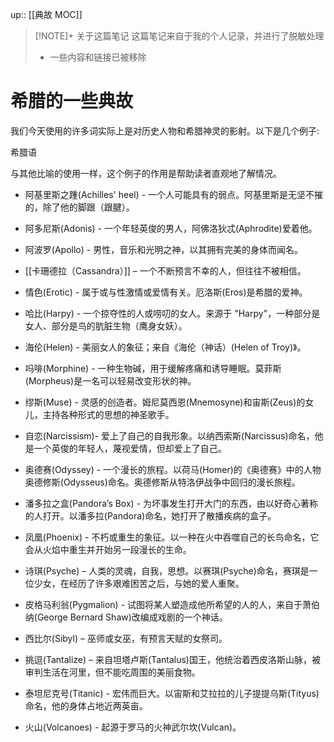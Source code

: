up:: [[典故 MOC]]

> [!NOTE]+ 关于这篇笔记
> 这篇笔记来自于我的个人记录，并进行了脱敏处理
> - 一些内容和链接已被移除

# 希腊的一些典故

我们今天使用的许多词实际上是对历史人物和希腊神灵的影射。以下是几个例子:  
  
希腊语  
  
与其他比喻的使用一样，这个例子的作用是帮助读者直观地了解情况。

-   阿基里斯之踵(Achilles' heel) - 一个人可能具有的弱点。阿基里斯是无坚不摧的，除了他的脚跟（跟腱）。
    
-   阿多尼斯(Adonis) - 一个年轻英俊的男人，阿佛洛狄忒(Aphrodite)爱着他。
    
-   阿波罗(Apollo) - 男性，音乐和光明之神，以其拥有完美的身体而闻名。
    
-   [[卡珊德拉（Cassandra）]] – 一个不断预言不幸的人，但往往不被相信。
    
-   情色(Erotic) - 属于或与性激情或爱情有关。厄洛斯(Eros)是希腊的爱神。
    
-   哈比(Harpy) - 一个掠夺性的人或唠叨的女人。来源于 "Harpy"，一种部分是女人、部分是鸟的肮脏生物（鹰身女妖）。
    
-   海伦(Helen) - 美丽女人的象征；来自《海伦（神话）(Helen of Troy)》。
    
-   吗啡(Morphine) - 一种生物碱，用于缓解疼痛和诱导睡眠。莫菲斯(Morpheus)是一名可以轻易改变形状的神。
    
-   缪斯(Muse) - 灵感的创造者。姆尼莫西恩(Mnemosyne)和宙斯(Zeus)的女儿，主持各种形式的思想的神圣歌手。
    
-   自恋(Narcissism)- 爱上了自己的自我形象。以纳西索斯(Narcissus)命名，他是一个英俊的年轻人，蔑视爱情，但却爱上了自己。
    
-   奥德赛(Odyssey) - 一个漫长的旅程。以荷马(Homer)的《奥德赛》中的人物奥德修斯(Odysseus)命名。奥德修斯从特洛伊战争中回归的漫长旅程。
    
-   潘多拉之盒(Pandora’s Box) - 为坏事发生打开大门的东西，由以好奇心著称的人打开。以潘多拉(Pandora)命名，她打开了散播疾病的盒子。
    
-   凤凰(Phoenix) - 不朽或重生的象征。以一种在火中吞噬自己的长鸟命名，它会从火焰中重生并开始另一段漫长的生命。
    
-   诗琪(Psyche) – 人类的灵魂，自我，思想。以赛琪(Psyche)命名，赛琪是一位少女，在经历了许多艰难困苦之后，与她的爱人重聚。
    
-   皮格马利翁(Pygmalion) - 试图将某人塑造成他所希望的人的人，来自于萧伯纳(George Bernard Shaw)改编成戏剧的一个神话。
    
-   西比尔(Sibyl) – 巫师或女巫，有预言天赋的女祭司。
    
-   挑逗(Tantalize) – 来自坦塔卢斯(Tantalus)国王，他统治着西皮洛斯山脉，被审判生活在河里，但不能吃周围的美丽食物。
    
-   泰坦尼克号(Titanic) - 宏伟而巨大。以宙斯和艾拉拉的儿子提提乌斯(Tityus)命名，他的身体占地近两英亩。
    
-   火山(Volcanoes) - 起源于罗马的火神武尔坎(Vulcan)。